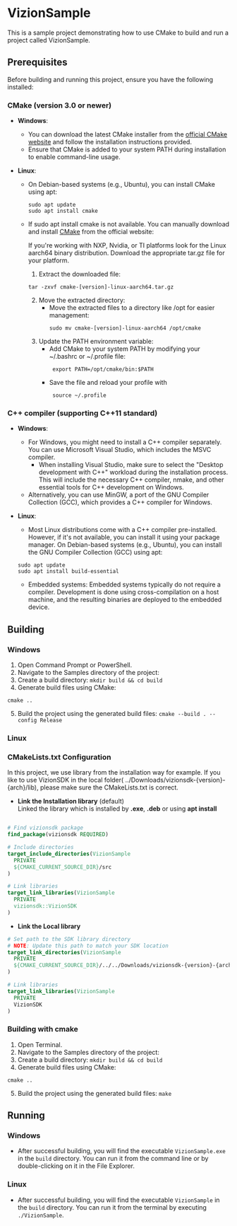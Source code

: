 # VizionSample

This is a sample project demonstrating how to use CMake to build and run a project called VizionSample.

## Prerequisites

Before building and running this project, ensure you have the following installed:

### CMake (version 3.0 or newer)
- **Windows**: 
  - You can download the latest CMake installer from the [official CMake website](https://cmake.org/download/) and follow the installation instructions provided.
  - Ensure that CMake is added to your system PATH during installation to enable command-line usage.

- **Linux**: 
  - On Debian-based systems (e.g., Ubuntu), you can install CMake using apt:
    ```
    sudo apt update
    sudo apt install cmake
    ```
  - If sudo apt install cmake is not available. You can manually download and install [CMake](https://cmake.org/download/) from the official website:

    If you're working with NXP, Nvidia, or TI platforms  look for the Linux aarch64 binary distribution. Download the appropriate tar.gz file for your platform.
    1. Extract the downloaded file:
    ```
    tar -zxvf cmake-[version]-linux-aarch64.tar.gz
    ```
    2. Move the extracted directory:
       - Move the extracted files to a directory like /opt for easier management:
         ```
         sudo mv cmake-[version]-linux-aarch64 /opt/cmake
         ```
    3. Update the PATH environment variable:
       - Add CMake to your system PATH by modifying your ~/.bashrc or ~/.profile file:
         ```
          export PATH=/opt/cmake/bin:$PATH
         ```
        - Save the file and reload your profile with
          ```
           source ~/.profile
          ```
### C++ compiler (supporting C++11 standard)

- **Windows**: 
  - For Windows, you might need to install a C++ compiler separately. You can use Microsoft Visual Studio, which includes the MSVC compiler.
    - When installing Visual Studio, make sure to select the "Desktop development with C++" workload during the installation process. This will include the necessary C++ compiler, nmake, and other essential tools for C++ development on Windows. 
  - Alternatively, you can use MinGW, a port of the GNU Compiler Collection (GCC), which provides a C++ compiler for Windows.

- **Linux**: 
    - Most Linux distributions come with a C++ compiler pre-installed. However, if it's not available, you can install it using your package manager.
  On Debian-based systems (e.g., Ubuntu), you can install the GNU Compiler Collection (GCC) using apt:
    ```
    sudo apt update
    sudo apt install build-essential
    ```
   - Embedded systems:
    Embedded systems typically do not require a compiler. Development is done using cross-compilation on a host machine, and the resulting binaries are deployed to the embedded device.
   
## Building

### Windows

1. Open Command Prompt or PowerShell.
2. Navigate to the Samples directory of the project:
3. Create a build directory: `mkdir build && cd build`
4. Generate build files using CMake:
  ```
  cmake ..
  ```
5. Build the project using the generated build files: `cmake --build . --config Release`

### Linux

### CMakeLists.txt Configuration

In this project, we use library from the installation way for example. If you like to use VizionSDK in the local folder( ../Downloads/vizionsdk-{version}-{arch}/lib), please make sure the CMakeLists.txt is correct.

- **Link the Installation library** (default)  
Linked the library which is installed by **.exe**, **.deb** or using **apt install**
```cmake

# Find vizionsdk package
find_package(vizionsdk REQUIRED)

# Include directories
target_include_directories(VizionSample
  PRIVATE
  ${CMAKE_CURRENT_SOURCE_DIR}/src
)

# Link libraries
target_link_libraries(VizionSample
  PRIVATE
  vizionsdk::VizionSDK
)
```

- **Link the Local library**
```cmake
# Set path to the SDK library directory
# NOTE: Update this path to match your SDK location
target_link_directories(VizionSample
  PRIVATE
  ${CMAKE_CURRENT_SOURCE_DIR}/../../Downloads/vizionsdk-{version}-{arch}/lib
)

# Link libraries
target_link_libraries(VizionSample
  PRIVATE
  VizionSDK
)
```
### Building with cmake

1. Open Terminal.
2. Navigate to the Samples directory of the project:
3. Create a build directory: `mkdir build && cd build`
4. Generate build files using CMake:
  ```
  cmake ..
  ```
5. Build the project using the generated build files: `make`

## Running

### Windows

- After successful building, you will find the executable `VizionSample.exe` in the `build` directory. You can run it from the command line or by double-clicking on it in the File Explorer.

### Linux

- After successful building, you will find the executable `VizionSample` in the `build` directory. You can run it from the terminal by executing `./VizionSample`.

